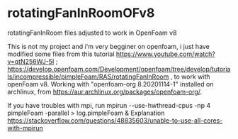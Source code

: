 # rotatingFanInRoomOFv8
rotatingFanInRoom files adjusted to work in OpenFoam v8

This is not my project and i'm very begginer on openfoam, i just have modified some files from this tutorial https://www.youtube.com/watch?v=qtN256WJ-5I ; https://develop.openfoam.com/Development/openfoam/tree/develop/tutorials/incompressible/pimpleFoam/RAS/rotatingFanInRoom , to work with openFoam v8. Working with "openfoam-org 8.20201114-1" installed on archlinux, from https://aur.archlinux.org/packages/openfoam-org/.


If you have troubles with mpi, run 
  mpirun --use-hwthread-cpus -np 4 pimpleFoam -parallel > log.pimpleFoam &
  Explanation https://stackoverflow.com/questions/48835603/unable-to-use-all-cores-with-mpirun
